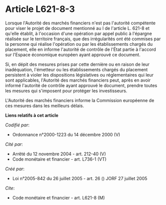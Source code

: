 # Article L621-8-3

Lorsque l'Autorité des marchés financiers n'est pas l'autorité compétente pour viser le projet de document mentionné au I de
l'article L. 621-8 et qu'elle établit, à l'occasion d'une opération par appel public à l'épargne réalisée sur le territoire
français, que des irrégularités ont été commises par la personne qui réalise l'opération ou par les établissements chargés du
placement, elle en informe l'autorité de contrôle de l'État partie à l'accord sur l'Espace économique européen ayant approuvé
ce document.

Si, en dépit des mesures prises par cette dernière ou en raison de leur inadéquation, l'émetteur ou les établissements
chargés du placement persistent à violer les dispositions législatives ou réglementaires qui leur sont applicables,
l'Autorité des marchés financiers peut, après en avoir informé l'autorité de contrôle ayant approuvé le document, prendre
toutes les mesures qui s'imposent pour protéger les investisseurs.

L'Autorité des marchés financiers informe la Commission européenne de ces mesures dans les meilleurs délais.

**Liens relatifs à cet article**

_Codifié par_:

  - Ordonnance n°2000-1223 du 14 décembre 2000 (V)

_Cité par_:

  - Arrêté du 12 novembre 2004 - art. 212-40 (V)
  - Code monétaire et financier - art. L736-1 (VT)

_Créé par_:

  - Loi n°2005-842 du 26 juillet 2005 - art. 26 () JORF 27 juillet 2005

_Cite_:

  - Code monétaire et financier - art. L621-8 (M)

